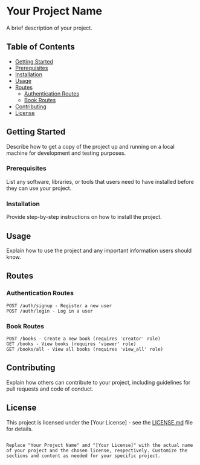 
# Your Project Name

A brief description of your project.

## Table of Contents
- [Getting Started](#getting-started)
- [Prerequisites](#prerequisites)
- [Installation](#installation)
- [Usage](#usage)
- [Routes](#routes)
  - [Authentication Routes](#authentication-routes)
  - [Book Routes](#book-routes)
- [Contributing](#contributing)
- [License](#license)

## Getting Started

Describe how to get a copy of the project up and running on a local machine for development and testing purposes.

### Prerequisites

List any software, libraries, or tools that users need to have installed before they can use your project.

### Installation

Provide step-by-step instructions on how to install the project.

## Usage

Explain how to use the project and any important information users should know.

## Routes

### Authentication Routes

```plaintext
POST /auth/signup - Register a new user
POST /auth/login - Log in a user
```

### Book Routes

```plaintext
POST /books - Create a new book (requires 'creator' role)
GET /books - View books (requires 'viewer' role)
GET /books/all - View all books (requires 'view_all' role)
```

## Contributing

Explain how others can contribute to your project, including guidelines for pull requests and code of conduct.

## License

This project is licensed under the [Your License] - see the [LICENSE.md](LICENSE.md) file for details.
```

Replace "Your Project Name" and "[Your License]" with the actual name of your project and the chosen license, respectively. Customize the sections and content as needed for your specific project.
